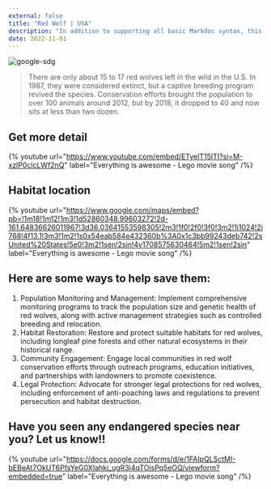 ```yaml
---
external: false
title: "Red Wolf | USA"
description: "In addition to supporting all basic Markdoc syntax, this template also supports extended markdown syntax to render custom components."
date: 2022-11-01
---
```


![google-sdg](/images/usa3.png)


>There are only about 15 to 17 red wolves left in the wild in the U.S. In 1987, they were considered extinct, but a captive breeding program revived the species. Conservation efforts brought the population to over 100 animals around 2012, but by 2018, it dropped to 40 and now sits at less than two dozen.

## Get more detail

{% youtube url="https://www.youtube.com/embed/ETyelT15ITI?si=M-xzlP0clcLWf2nQ" label="Everything is awesome - Lego movie song" /%}

## Habitat location

{% youtube url="https://www.google.com/maps/embed?pb=!1m18!1m12!1m3!1d52860348.99603272!2d-161.64836626011967!3d36.03641553598305!2m3!1f0!2f0!3f0!3m2!1i1024!2i768!4f13.1!3m3!1m2!1s0x54eab584e432360b%3A0x1c3bb99243deb742!2sUnited%20States!5e0!3m2!1sen!2sin!4v1708575630464!5m2!1sen!2sin" label="Everything is awesome - Lego movie song" /%}

## Here are some ways to help save them:
1. Population Monitoring and Management: Implement comprehensive monitoring programs to track the population size and genetic health of red wolves, along with active management strategies such as controlled breeding and relocation.
2. Habitat Restoration: Restore and protect suitable habitats for red wolves, including longleaf pine forests and other natural ecosystems in their historical range.
3. Community Engagement: Engage local communities in red wolf conservation efforts through outreach programs, education initiatives, and partnerships with landowners to promote coexistence.
4. Legal Protection: Advocate for stronger legal protections for red wolves, including enforcement of anti-poaching laws and regulations to prevent persecution and habitat destruction.



## Have you seen any endangered species near you? Let us know!!

{% youtube url="https://docs.google.com/forms/d/e/1FAIpQLSctMI-bEBeAt7OkUT6PfsYeG0XIahkj_ugR3i4qTOisPq5eOQ/viewform?embedded=true" label="Everything is awesome - Lego movie song" /%}
